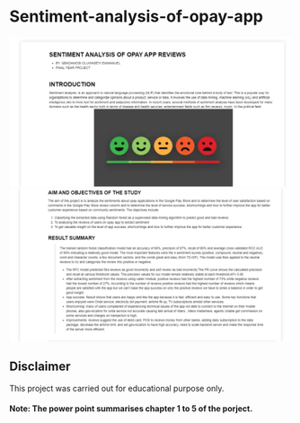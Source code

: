# Sentiment-analysis-of-opay-app


<img src="https://raw.githubusercontent.com/seyirex/Sentiment-analysis-of-opay-app/master/Screenshot/pic__1.png?sanitize=true&raw=true" />

<img src="https://raw.githubusercontent.com/seyirex/Sentiment-analysis-of-opay-app/master/Screenshot/pic__2.png?sanitize=true&raw=true" />

## Disclaimer
This project was carried  out for educational purpose only.

#### Note: The power point summarises chapter 1 to 5 of the porject.
